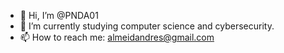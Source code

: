- 👋 Hi, I’m @PNDA01
- 🌱 I’m currently studying computer science and cybersecurity. 
- 📫 How to reach me: almeidandres@gmail.com
